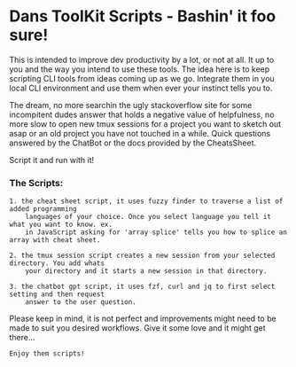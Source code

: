 # Dans ToolKit Scripts - Bashin' it foo sure!

This is intended to improve dev productivity by a lot, or not at all. It up to you and the way 
you intend to use these tools. The idea here is to keep scripting CLI tools from ideas coming up as 
we go. Integrate them in you local CLI environment and use them when ever your instinct tells 
you to.

The dream, no more searchin the ugly stackoverflow site for 
some incompitent dudes answer that holds a negative value of helpfulness, no more slow to open new 
tmux sessions for a project you want to sketch out asap or an old project you have not touched 
in a while. Quick questions answered by the ChatBot or the docs provided by the CheatsSheet.

Script it and run with it!


### The Scripts:
    1. the cheat sheet script, it uses fuzzy finder to traverse a list of added programming 
        languages of your choice. Once you select language you tell it what you want to know. ex.
        in JavaScript asking for 'array splice' tells you how to splice an array with cheat sheet.
    
    2. the tmux session script creates a new session from your selected directory. You add whats 
        your directory and it starts a new session in that directory.
    
    3. the chatbot gpt script, it uses fzf, curl and jq to first select setting and then request 
        answer to the user question.

Please keep in mind, it is not perfect and improvements might need to be made to suit you 
desired workflows. Give it some love and it might get there...


```
Enjoy them scripts!
```
